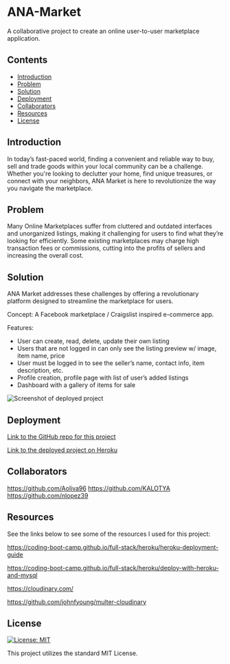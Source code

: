 # ANA-Market
A collaborative project to create an online user-to-user marketplace application.

## Contents

- [Introduction](#introduction)
- [Problem](#problem)
- [Solution](#solution)
- [Deployment](#deployment)
- [Collaborators](#collaborators)
- [Resources](#resources)
- [License](#License)

## Introduction

In today’s fast-paced world, finding a convenient and reliable way to buy, sell and trade goods within your local community can be a challenge. Whether you're looking to declutter your home, find unique treasures, or connect with your neighbors, ANA Market is here to revolutionize the way you navigate the marketplace.

## Problem

Many Online Marketplaces suffer from cluttered and outdated interfaces and unorganized listings, making it challenging for users to find what they’re looking for efficiently. Some existing marketplaces may charge high transaction fees or commissions, cutting into the profits of sellers and increasing the overall cost.

## Solution

ANA Market addresses these challenges by offering a revolutionary platform designed to streamline the marketplace for users. 

Concept:
A Facebook marketplace / Craigslist inspired e-commerce app.

Features:
- User can create, read, delete, update their own listing
- Users that are not logged in can only see the listing preview w/ image, item name, price
- User must be logged in to see the seller’s name, contact info, item description, etc.
- Profile creation, profile page with list of user’s added listings
- Dashboard with a gallery of items for sale


![Screenshot of deployed project](./assets/images/ana-market-eae58deca7b8.herokuapp.com_.png)

## Deployment

[Link to the GitHub repo for this project](https://github.com/Aoliva96/)

[Link to the deployed project on Heroku](https://ana-market-eae58deca7b8.herokuapp.com/)

## Collaborators

https://github.com/Aoliva96
https://github.com/KALOTYA
https://github.com/nlopez39


## Resources

See the links below to see some of the resources I used for this project:

https://coding-boot-camp.github.io/full-stack/heroku/heroku-deployment-guide

https://coding-boot-camp.github.io/full-stack/heroku/deploy-with-heroku-and-mysql

https://cloudinary.com/

https://github.com/johnfyoung/multer-cloudinary

## License

[![License: MIT](https://img.shields.io/badge/License-MIT-yellow.svg)](https://opensource.org/licenses/MIT)

This project utilizes the standard MIT License.
